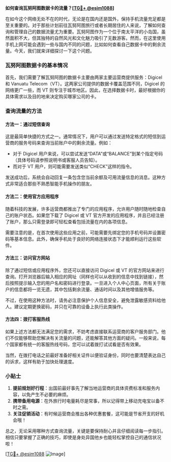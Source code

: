 **如何查询瓦努阿图数据卡的流量？[[TG💪+ @esim1088](https://t.me/s/esim1088)]**

在如今这个网络无处不在的时代，无论是在国内还是国外，保持手机流量充足都是至关重要的。对于那些计划前往瓦努阿图旅行或者长期居住的人来说，了解如何查询和管理自己的数据流量尤为重要。瓦努阿图作为一个位于南太平洋的小岛国，虽然面积不大，但其独特的自然风光和文化魅力吸引了无数游客。然而，在这里使用手机上网可能会遇到一些与国内不同的问题，比如如何查看自己数据卡中的剩余流量。今天，我们就来详细探讨一下这个问题。

### 瓦努阿图数据卡的基本情况

首先，我们需要了解瓦努阿图的数据卡主要由两家主要运营商提供服务：Digicel 和 Vanuatu Telecom（VT）。这两家公司提供的数据卡覆盖范围不同，Digicel 的网络更广一些，而 VT 则专注于城市地区。因此，在选择数据卡时，最好根据你的具体需求以及目的地来决定购买哪家公司的卡。

### 查询流量的方法

#### 方法一：通过短信查询
这是最简单快捷的方式之一。通常情况下，用户可以通过发送特定格式的短信到运营商的服务号码来查询当前账户中的剩余流量。例如：
- 对于 Digicel 用户来说，可以尝试发送“DATA”或“BALANCE”到某个指定号码（具体号码请参照说明书或客服人员告知）。
- 而对于 VT 用户，则可能需要发送类似“CHECK”这样的指令。

发送成功后，系统会自动回复一条包含您当前余额及可用流量信息的消息。这种方式非常适合那些不熟悉智能手机操作的朋友。

#### 方法二：使用官方应用程序
随着科技的发展，许多运营商都推出了专门的应用程序，允许用户随时随地检查自己的账户状态。如果您下载了 Digicel 或 VT 官方开发的应用程序，并且已经注册了账户，那么只需登录即可轻松查看包括流量在内的各项信息。

需要注意的是，在首次使用这些应用之前，可能需要先绑定您的手机号码并设置密码等基本信息。此外，确保手机处于良好的网络连接状态下才能顺利运行这些软件。

#### 方法三：访问官方网站
除了通过短信或应用程序外，您还可以直接访问 Digicel 或 VT 的官方网站来进行查询。打开浏览器后输入相应的网址（同样也可以从收到的信息中找到链接），然后按照提示输入您的用户名和密码进行登录。一旦进入个人中心页面，所有关于账户的信息都将一览无遗，其中包括剩余流量、通话时间以及其他增值服务等。

不过，在使用这种方法时，请务必注意保护个人信息安全，避免泄露敏感资料给他人。建议定期更换密码，并只在可靠的设备上执行此类操作。

#### 方法四：拨打客服热线
如果上述方法都无法满足您的需求，不妨考虑直接联系运营商的客户服务部门。他们不仅能够帮助您解决有关流量的问题，还能解答其他方面的疑问。一般来说，每个国家都有统一的客服热线号码，您可以试着拨打试试看是否有效果。

当然，在拨打电话之前最好准备好相关证件以便验证身份，同时也要清楚表达自己的诉求，这样有助于加快处理速度。

### 小贴士
1. **提前规划好行程**：出国前最好事先了解当地运营商的具体资费标准和服务内容，以免产生不必要的麻烦。
2. **携带备用电源**：在外旅行时电量耗尽是常事，所以记得带上移动充电宝以备不时之需。
3. **关注促销活动**：有时候运营商会推出各种优惠套餐，这可能是节省开支的好机会哦！

总之，无论采用哪种方式查询流量，关键是要保持耐心并且仔细阅读每一步指引。相信只要掌握了正确的技巧，即使是身处异国他乡也能轻松掌控自己的通信状况啦！

[[TG💪+ @esim1088](https://t.me/s/esim1088) ![Image](https://i.postimg.cc/4NQfJmqS/Snipaste-2025-05-13-00-14-12.png)]